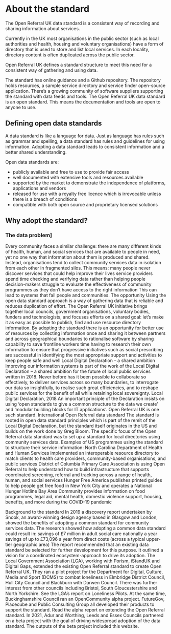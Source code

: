 # About the standard

The Open Referral UK data standard is a consistent way of recording and sharing information about services. 

Currently in the UK most organisations in the public sector (such as local authorities and health, housing and voluntary organisations) have a form of directory that is used to store and list local services. In each locality, directory content is often duplicated across the public sector. 

Open Referral UK defines a standard structure to meet this need for a consistent way of gathering and using data.

The standard has online guidance and a Github repository. The repository holds resources, a sample service directory and service finder open-source application. There’s a growing community of software suppliers supporting the standard with data feeds and tools.
The Open Referral UK data standard is an open standard. This means the documentation and tools are open to anyone to use. 

## Defining open data standards

A data standard is like a language for data. Just as language has rules such as grammar and spelling, a data standard has rules and guidelines for using information. Adopting a data standard leads to consistent information and a better shared understanding. 

Open data standards are:
- publicly available and free to use to provide fair access
- well documented with extensive tools and resources available
- supported by the market to demonstrate the independence of platforms, applications and vendors
- released for use with a royalty free licence which is irrevocable unless there is a breach of conditions
- compatible with both open source and proprietary licensed solutions

## Why adopt the standard?

### The data problem]

Every community faces a similar challenge: there are many different kinds of health, human, and social services that are available to people in need, yet no one way that information about them is produced and shared. Instead, organisations tend to collect community services data in isolation from each other in fragmented silos. 
This means:
many people never discover services that could help improve their lives
service providers spend time checking and verifying data rather than helping people
decision-makers struggle to evaluate the effectiveness of community programmes as they don’t have access to the right information
This can lead to systems that fail people and communities. 
The opportunity
Using the open data standard approach is a way of gathering data that is reliable and reduces duplication of effort.
The Open Referral UK initiative brings together local councils, government organisations, voluntary bodies, funders and technologists, and focuses efforts on a shared goal: let’s make it as easy as possible to publish, find and use resource directory information.
By adopting the standard there is an opportunity 
for better use of resources by collecting information once and sharing it between partners and across geographical boundaries
to rationalise software by sharing capability
to save frontline workers time having to research their own information
to ensure that progressive initiatives such as social prescribing are successful in identifying the most appropriate support and activities to keep people safe and well
Local Digital Declaration – a shared ambition
Improving our information systems is part of the work of the Local Digital Declaration – a shared ambition for the future of local public services written in 2018.
Never before has it been possible to collaborate so effectively, to deliver services across so many boundaries, to interrogate our data so insightfully, to realise such great efficiencies, and to reshape public services for the benefit of all while retaining local sovereignty.
Local Digital Declaration, 2018
An important principle of the Declaration insists on using ‘open standards to give a common structure to the data we create’  and ‘modular building blocks for IT applications’. Open Referral UK is one such standard.
International Open Referral data standard
The standard is rooted in open data standard principles which is part of the remit of the Local Digital Declaration, but the standard itself originates in the US and builds on the work done by Greg Bloom. The specific focus of the Open Referral data standard was to set up a standard for local directories using community services data.
Examples of US programmes using the standard to structure their service information:
North Carolina Department of Health and Human Services implemented an interoperable resource directory to match clients to health care providers, community-based organisations, and public services
District of Columbia Primary Care Association is using Open Referral to help understand how to build infrastructure that supports coordinated screening, referral and tracking across a range of health, human, and social services
Hunger Free America publishes printed guides to help people get free food in New York City and operates a National Hunger Hotline
Bay Area Community provides information on food programmes, legal aid, mental health, domestic violence support, housing, benefits, and more during the COVID-19 pandemic

 
Background to the standard
In 2019 a discovery report undertaken by Snook, an award-winning design agency based in Glasgow and London, showed the benefits of adopting a common standard for community services data. The research showed how adopting a common data standard could result in:
savings of £7 million in adult social care nationally a year
savings of up to £73,096 a year from direct costs (across a typical upper-tier geographic area)
The report recommended that an existing data standard be selected for further development for this purpose. It outlined a vision for a coordinated ecosystem-approach to drive its adoption. 
The Local Government Association (LGA), working with Porism, iStandUK and Digital Gaps, extended the existing Open Referral standard to create Open Referral UK. They ran a pilot project for the Department for Digital, Culture, Media and Sport (DCMS) to combat loneliness in Elmbridge District Council, Hull City Council and Blackburn with Darwen Council. There was further interest from other councils including Bristol, South Gloucestershire and North Yorkshire. See the LGA’s report on Loneliness Pilots.
At the same time, Buckinghamshire Council ran an OpenCommunity alpha project. FutureGov, Placecube and Public Consulting Group all developed their products to support the standard. Read the alpha report on extending the Open Referral standard.
In 2021, Adur and Worthing, Leeds and Essex Councils partnered on a beta project with the goal of driving widespread adoption of the data standard. The outputs of the beta project included this website. 